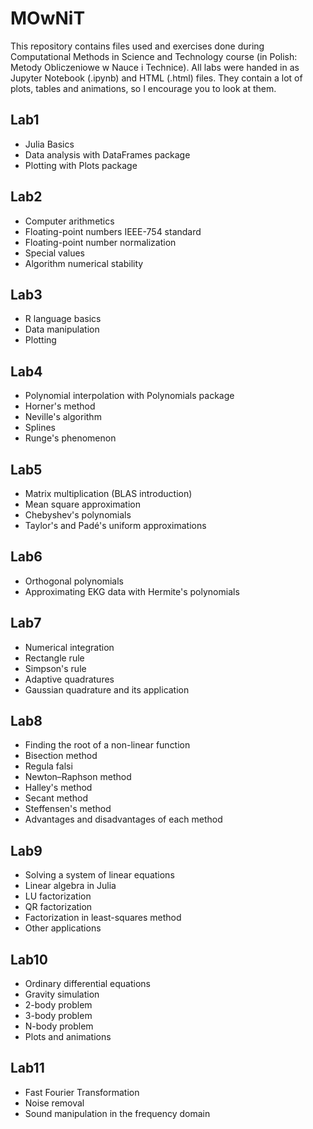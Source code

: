 # MOwNiT
This repository contains files used and exercises done during Computational Methods in Science and Technology course (in Polish: Metody Obliczeniowe w Nauce i Technice). All labs were handed in as Jupyter Notebook (.ipynb) and HTML (.html) files. They contain a lot of plots, tables and animations, so I encourage you to look at them.

## Lab1
   * Julia Basics
   * Data analysis with DataFrames package
   * Plotting with Plots package
## Lab2
   * Computer arithmetics
   * Floating-point numbers IEEE-754 standard
   * Floating-point number normalization
   * Special values
   * Algorithm numerical stability
## Lab3
   * R language basics
   * Data manipulation
   * Plotting
## Lab4
   * Polynomial interpolation with Polynomials package
   * Horner's method
   * Neville's algorithm
   * Splines
   * Runge's phenomenon
## Lab5
   * Matrix multiplication (BLAS introduction)
   * Mean square approximation
   * Chebyshev's polynomials
   * Taylor's and Padé's uniform approximations
## Lab6
   * Orthogonal polynomials
   * Approximating EKG data with Hermite's polynomials
## Lab7
   * Numerical integration
   * Rectangle rule
   * Simpson's rule
   * Adaptive quadratures
   * Gaussian quadrature and its application
## Lab8
   * Finding the root of a non-linear function
   * Bisection method
   * Regula falsi
   * Newton–Raphson method
   * Halley's method
   * Secant method
   * Steffensen's method
   * Advantages and disadvantages of each method
## Lab9
   * Solving a system of linear equations
   * Linear algebra in Julia
   * LU factorization
   * QR factorization
   * Factorization in least-squares method
   * Other applications
## Lab10
   * Ordinary differential equations
   * Gravity simulation
   * 2-body problem
   * 3-body problem
   * N-body problem
   * Plots and animations
## Lab11
   * Fast Fourier Transformation
   * Noise removal
   * Sound manipulation in the frequency domain
